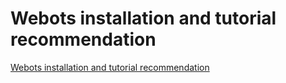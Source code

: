 # Webots installation and tutorial recommendation
[Webots installation and tutorial recommendation](https://aiwithcloud.com/2022/09/19/webots_installation_and_tutorial_recommendation/)